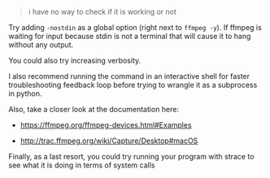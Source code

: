 > i have no way to check if it is working or not

Try adding `-nostdin` as a global option (right next to `ffmpeg -y`). If ffmpeg is waiting for input because stdin is not a terminal that will cause it to hang without any output.

You could also try increasing verbosity. 

I also recommend running the command in an interactive shell for faster troubleshooting feedback loop before trying to wrangle it as a subprocess in python. 

Also, take a closer look at the documentation here:

- https://ffmpeg.org/ffmpeg-devices.html#Examples

- http://trac.ffmpeg.org/wiki/Capture/Desktop#macOS

Finally, as a last resort, you could try running your program with strace to see what it is doing in terms of system calls
